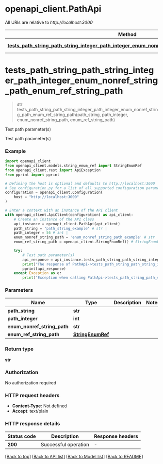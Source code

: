 # openapi_client.PathApi

All URIs are relative to *http://localhost:3000*

Method | HTTP request | Description
------------- | ------------- | -------------
[**tests_path_string_path_string_integer_path_integer_enum_nonref_string_path_enum_ref_string_path**](PathApi.md#tests_path_string_path_string_integer_path_integer_enum_nonref_string_path_enum_ref_string_path) | **GET** /path/string/{path_string}/integer/{path_integer}/{enum_nonref_string_path}/{enum_ref_string_path} | Test path parameter(s)


# **tests_path_string_path_string_integer_path_integer_enum_nonref_string_path_enum_ref_string_path**
> str tests_path_string_path_string_integer_path_integer_enum_nonref_string_path_enum_ref_string_path(path_string, path_integer, enum_nonref_string_path, enum_ref_string_path)

Test path parameter(s)

Test path parameter(s)

### Example


```python
import openapi_client
from openapi_client.models.string_enum_ref import StringEnumRef
from openapi_client.rest import ApiException
from pprint import pprint

# Defining the host is optional and defaults to http://localhost:3000
# See configuration.py for a list of all supported configuration parameters.
configuration = openapi_client.Configuration(
    host = "http://localhost:3000"
)

# Enter a context with an instance of the API client
with openapi_client.ApiClient(configuration) as api_client:
    # Create an instance of the API class
    api_instance = openapi_client.PathApi(api_client)
    path_string = 'path_string_example' # str | 
    path_integer = 56 # int | 
    enum_nonref_string_path = 'enum_nonref_string_path_example' # str | 
    enum_ref_string_path = openapi_client.StringEnumRef() # StringEnumRef | 

    try:
        # Test path parameter(s)
        api_response = api_instance.tests_path_string_path_string_integer_path_integer_enum_nonref_string_path_enum_ref_string_path(path_string, path_integer, enum_nonref_string_path, enum_ref_string_path)
        print("The response of PathApi->tests_path_string_path_string_integer_path_integer_enum_nonref_string_path_enum_ref_string_path:\n")
        pprint(api_response)
    except Exception as e:
        print("Exception when calling PathApi->tests_path_string_path_string_integer_path_integer_enum_nonref_string_path_enum_ref_string_path: %s\n" % e)
```


### Parameters


Name | Type | Description  | Notes
------------- | ------------- | ------------- | -------------
 **path_string** | **str**|  | 
 **path_integer** | **int**|  | 
 **enum_nonref_string_path** | **str**|  | 
 **enum_ref_string_path** | [**StringEnumRef**](.md)|  | 

### Return type

**str**

### Authorization

No authorization required

### HTTP request headers

 - **Content-Type**: Not defined
 - **Accept**: text/plain

### HTTP response details

| Status code | Description | Response headers |
|-------------|-------------|------------------|
**200** | Successful operation |  -  |

[[Back to top]](#) [[Back to API list]](../README.md#documentation-for-api-endpoints) [[Back to Model list]](../README.md#documentation-for-models) [[Back to README]](../README.md)

